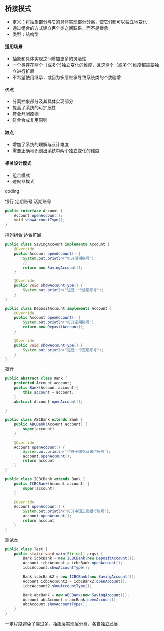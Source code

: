 ## 	桥接模式

* 定义：将抽象部分与它的具体实现部分分离，使它们都可以独立地变化
* 通过组合的方式建立两个类之间联系，而不是继承
* 类型：结构型

#### 适用场景

* 抽象和具体实现之间增加更多的灵活性
* 一个类存在两个（或多个)独立变化的维度，且这两个（或多个)维度都需要独立进行扩展
* 不希望使用继承，或因为多层继承导致系统类的个数剧增

#### 优点

* 分离抽象部分及其具体实现部分
* 提高了系统的可扩展性
* 符合开闭原则
* 符合合成复用原则

#### 缺点

*  增加了系统的理解与设计难度
* 需要正确地识别出系统中两个独立变化的维度

#### 相关设计模式

* 组合模式
* 适配器模式

coding

银行 定期账号 活期账号

```java
public interface Account {
    Account openAccount();
    void showAccountType();
}
```

排列组合 适合扩展

```java
public class SavingAccount implements Account {
    @Override
    public Account openAccount() {
        System.out.println("打开活期账号");
        //...
        return new SavingAccount();
    }

    @Override
    public void showAccountType() {
        System.out.println("这是一个活期账号");
    }
}
```

```java
public class DepositAccount implements Account {
    @Override
    public Account openAccount() {
        System.out.println("打开定期账号");
        return new DepositAccount();
    }

    @Override
    public void showAccountType() {
        System.out.println("这是一个定期账号");
    }
}
```

 银行

```java
public abstract class Bank {
    protected Account account;
    public Bank(Account account){
        this.account = account;
    }
    abstract Account openAccount();

}
```

```java
public class ABCBank extends Bank {
    public ABCBank(Account account) {
        super(account);
    }

    @Override
    Account openAccount() {
        System.out.println("打开中国农业银行账号");
        account.openAccount();
        return account;
    }
}
```

```java
public class ICBCBank extends Bank {
    public ICBCBank(Account account) {
        super(account);
    }

    @Override
    Account openAccount() {
        System.out.println("打开中国工商银行账号");
        account.openAccount();
        return account;
    }
}
```

测试类

```java
public class Test {
    public static void main(String[] args) {
        Bank icbcBank = new ICBCBank(new DepositAccount());
        Account icbcAccount = icbcBank.openAccount();
        icbcAccount.showAccountType();

        Bank icbcBank2 = new ICBCBank(new SavingAccount());
        Account icbcAccount2 = icbcBank2.openAccount();
        icbcAccount2.showAccountType();

        Bank abcBank = new ABCBank(new SavingAccount());
        Account abcAccount = abcBank.openAccount();
        abcAccount.showAccountType();
    }
}
```

一定程度避免子类过多，抽象层实现层分离，各自独立发展

